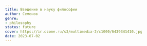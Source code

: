 ```yaml
---
title: Введение в науку философии
author: Семенов
genre:
- philosophy
status: future
cover: https://ir.ozone.ru/s3/multimedia-2/c1000/6439341410.jpg
date: 2023-07-02
---
```


